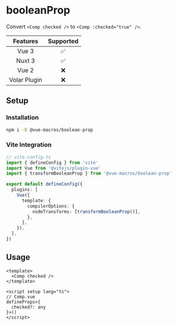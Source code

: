 # booleanProp

<StabilityLevel level="experimental" />

Convert `<Comp checked />` to `<Comp :checked="true" />`.

|   Features   |     Supported      |
| :----------: | :----------------: |
|    Vue 3     | :white_check_mark: |
|    Nuxt 3    | :white_check_mark: |
|    Vue 2     |        :x:         |
| Volar Plugin |        :x:         |

## Setup

### Installation

```bash
npm i -D @vue-macros/boolean-prop
```

### Vite Integration

```ts {9-13}
// vite.config.ts
import { defineConfig } from 'vite'
import Vue from '@vitejs/plugin-vue'
import { transformBooleanProp } from '@vue-macros/boolean-prop'

export default defineConfig({
  plugins: [
    Vue({
      template: {
        compilerOptions: {
          nodeTransforms: [transformBooleanProp()],
        },
      },
    }),
  ],
})
```

## Usage

```vue
<template>
  <Comp checked />
</template>
```

```vue
<script setup lang="ts">
// Comp.vue
defineProps<{
  checked?: any
}>()
</script>
```
